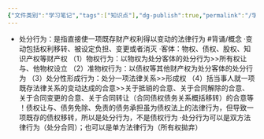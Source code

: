 ```yaml
---
{"文件类别":"学习笔记","tags":["知识点"],"dg-publish":true,"permalink":"/学习笔记/知识点/处分行为/","dgPassFrontmatter":true}
---
```


- 处分行为：是指直接使一项既存财产权利得以变动的法律行为 #背诵/概念 
·变动包括权利移转、被设定负担、变更或者消灭
·客体：物权、债权、股权、知识产权等财产权
（1）物权行为：以物权为处分客体的处分行为>>所有权让与、他物权设立
（2）准物权行为：以债权等其他财产权为处分客体的处分行为
（3）处分性形成行为：处分一项法律关系>>形成权
（4）括当事人就一项既存法律关系的变动达成的合意>>关于抵销的合意、关于合同解除的合意、关于合同变更的合意、关于合同转让（合同债权债务关系概括移转）的合意等
！债权让与、债务免除、免责的债务承担虽为债权法上的法律行为，但导致一项既存的债权移转，所以是处分行为，不是债权行为
·处分行为可以是双方法律行为（处分合同）；也可以是单方法律行为（所有权拋弃）